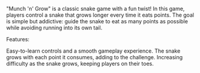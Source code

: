 "Munch 'n' Grow" is a classic snake game with a fun twist! In this game, players control a snake that grows longer every time it eats points. The goal is simple but addictive: guide the snake to eat as many points as possible while avoiding running into its own tail.

Features:

Easy-to-learn controls and a smooth gameplay experience.
The snake grows with each point it consumes, adding to the challenge.
Increasing difficulty as the snake grows, keeping players on their toes.
